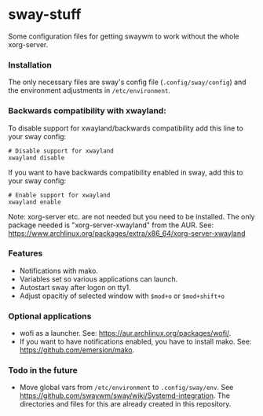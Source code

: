 # sway-stuff
Some configuration files for getting swaywm to work without the whole xorg-server.

### Installation
The only necessary files are sway's config file (`.config/sway/config`) and the environment adjustments in `/etc/environment`.

### Backwards compatibility with xwayland:
To disable support for xwayland/backwards compatibility add this line to your sway config:
```
# Disable support for xwayland
xwayland disable
```

If you want to have backwards compatibility enabled in sway, add this to your sway config:
```
# Enable support for xwayland
xwayland enable
```
Note: xorg-server etc. are not needed but you need to be installed. The only package needed is "xorg-server-xwayland" from the AUR. See: https://www.archlinux.org/packages/extra/x86_64/xorg-server-xwayland

### Features
- Notifications with mako.
- Variables set so various applications can launch.
- Autostart sway after logon on tty1.
- Adjust opacitiy of selected window with `$mod+o` or `$mod+shift+o`

### Optional applications
- wofi as a launcher. See: https://aur.archlinux.org/packages/wofi/.
- If you want to have notifications enabled, you have to install mako. See: https://github.com/emersion/mako.

### Todo in the future
- Move global vars from `/etc/environment` to `.config/sway/env`. See https://github.com/swaywm/sway/wiki/Systemd-integration. The directories and files for this are already created in this repository.
